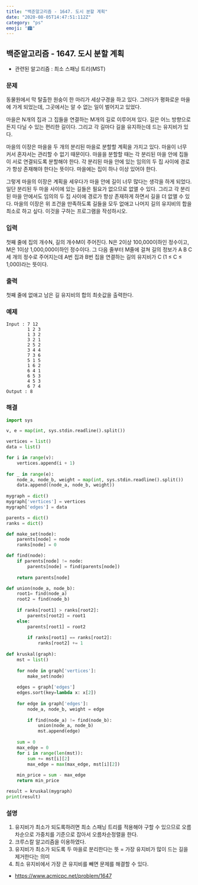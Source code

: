 ```yaml
---
title: "백준알고리즘 - 1647. 도시 분할 계획"
date: "2020-08-05T14:47:51:112Z"
category: "ps"
emoji: "🏙️"
---
```


## 백준알고리즘 - 1647. 도시 분할 계획

- 관련된 알고리즘 : 최소 스패닝 트리(MST)

### 문제

동물원에서 막 탈출한 원숭이 한 마리가 세상구경을 하고 있다. 그러다가 평화로운 마을에 가게 되었는데, 그곳에서는 알 수 없는 일이 벌어지고 있었다.

마을은 N개의 집과 그 집들을 연결하는 M개의 길로 이루어져 있다. 길은 어느 방향으로든지 다닐 수 있는 편리한 길이다. 그리고 각 길마다 길을 유지하는데 드는 유지비가 있다.

마을의 이장은 마을을 두 개의 분리된 마을로 분할할 계획을 가지고 있다. 마을이 너무 커서 혼자서는 관리할 수 없기 때문이다. 마을을 분할할 때는 각 분리된 마을 안에 집들이 서로 연결되도록 분할해야 한다. 각 분리된 마을 안에 있는 임의의 두 집 사이에 경로가 항상 존재해야 한다는 뜻이다. 마을에는 집이 하나 이상 있어야 한다.

그렇게 마을의 이장은 계획을 세우다가 마을 안에 길이 너무 많다는 생각을 하게 되었다. 일단 분리된 두 마을 사이에 있는 길들은 필요가 없으므로 없앨 수 있다. 그리고 각 분리된 마을 안에서도 임의의 두 집 사이에 경로가 항상 존재하게 하면서 길을 더 없앨 수 있다. 마을의 이장은 위 조건을 만족하도록 길들을 모두 없애고 나머지 길의 유지비의 합을 최소로 하고 싶다. 이것을 구하는 프로그램을 작성하시오.

### 입력

첫째 줄에 집의 개수N, 길의 개수M이 주어진다. N은 2이상 100,000이하인 정수이고, M은 1이상 1,000,000이하인 정수이다. 그 다음 줄부터 M줄에 걸쳐 길의 정보가 A B C 세 개의 정수로 주어지는데 A번 집과 B번 집을 연결하는 길의 유지비가 C (1 ≤ C ≤ 1,000)라는 뜻이다.

### 출력

첫째 줄에 없애고 남은 길 유지비의 합의 최솟값을 출력한다.

### 예제

```
Input : 7 12
        1 2 3
        1 3 2
        3 2 1
        2 5 2
        3 4 4
        7 3 6
        5 1 5
        1 6 2
        6 4 1
        6 5 3
        4 5 3
        6 7 4
Output : 8
```

### 해결

```python
import sys

v, e = map(int, sys.stdin.readline().split())

vertices = list()
data = list()

for i in range(v):
    vertices.append(i + 1)
    
for _ in range(e):
    node_a, node_b, weight = map(int, sys.stdin.readline().split())
    data.append((node_a, node_b, weight))
    
mygraph = dict()
mygraph['vertices'] = vertices
mygraph['edges'] = data

parents = dict()
ranks = dict()

def make_set(node):
    parents[node] = node
    ranks[node] = 0

def find(node):
    if parents[node] != node:
        parents[node] = find(parents[node])
    
    return parents[node]

def union(node_a, node_b):
    root1= find(node_a)
    root2 = find(node_b)
    
    if ranks[root1] > ranks[root2]:
        parents[root2] = root1
    else:
        parents[root1] = root2
        
        if ranks[root1] == ranks[root2]:
            ranks[root2] += 1
            
def kruskal(graph):
    mst = list()
    
    for node in graph['vertices']:
        make_set(node)
    
    edges = graph['edges']
    edges.sort(key=lambda x: x[2])
    
    for edge in graph['edges']:
        node_a, node_b, weight = edge
        
        if find(node_a) != find(node_b):
            union(node_a, node_b)
            mst.append(edge)
    
    sum = 0
    max_edge = 0
    for i in range(len(mst)):
        sum += mst[i][2]
        max_edge = max(max_edge, mst[i][2])
    
    min_price = sum - max_edge
    return min_price

result = kruskal(mygraph)
print(result)
```

### 설명

1. 유지비가 최소가 되도록하려면 최소 스패닝 트리를 적용해야 구할 수 있으므로 오름차순으로 가중치를 기준으로 잡아서 오름차순정렬을 한다.
2. 크루스칼 알고리즘을 이용하였다.
3. 유지비가 최소가 되도록 두 마을로 분리한다는 뜻 = 가장 유지비가 많이 드는 길을 제거한다는 의미
4. 최소 유지비에서 가장 큰 유지비를 빼면 문제를 해결할 수 있다.

- https://www.acmicpc.net/problem/1647
